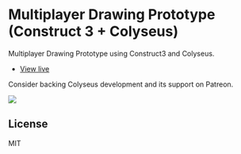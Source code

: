 # Multiplayer Drawing Prototype (Construct 3 + Colyseus)

Multiplayer Drawing Prototype using Construct3 and Colyseus.

- [View live](https://drawing-prototype.herokuapp.com/)

Consider backing Colyseus development and its support on Patreon.

<a href="https://www.patreon.com/bePatron?u=3301115"><img src="https://c5.patreon.com/external/logo/become_a_patron_button.png" /></a>

## License

MIT

